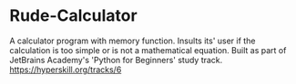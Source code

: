 # Rude-Calculator
A calculator program with memory function. Insults its' user if the calculation is too simple or is not a mathematical equation. Built as part of JetBrains Academy's 'Python for Beginners' study track. https://hyperskill.org/tracks/6
